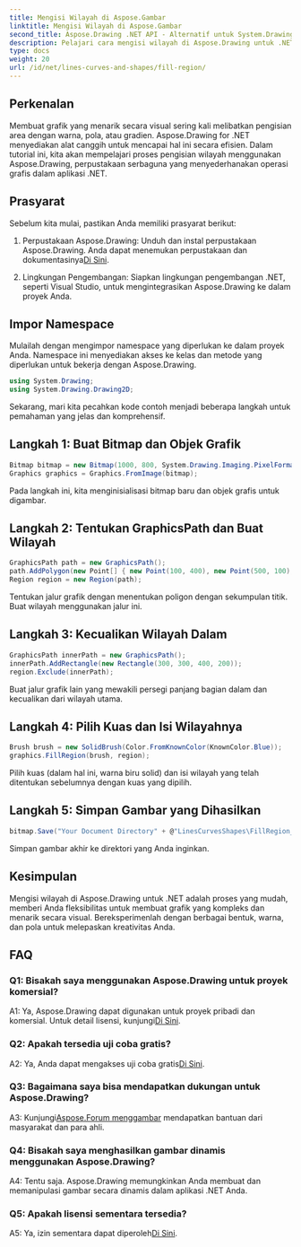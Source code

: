 ```yaml
---
title: Mengisi Wilayah di Aspose.Gambar
linktitle: Mengisi Wilayah di Aspose.Gambar
second_title: Aspose.Drawing .NET API - Alternatif untuk System.Drawing.Common
description: Pelajari cara mengisi wilayah di Aspose.Drawing untuk .NET dengan tutorial langkah demi langkah ini. Tingkatkan keterampilan desain grafis Anda dengan mudah.
type: docs
weight: 20
url: /id/net/lines-curves-and-shapes/fill-region/
---
```

## Perkenalan

Membuat grafik yang menarik secara visual sering kali melibatkan pengisian area dengan warna, pola, atau gradien. Aspose.Drawing for .NET menyediakan alat canggih untuk mencapai hal ini secara efisien. Dalam tutorial ini, kita akan mempelajari proses pengisian wilayah menggunakan Aspose.Drawing, perpustakaan serbaguna yang menyederhanakan operasi grafis dalam aplikasi .NET.

## Prasyarat

Sebelum kita mulai, pastikan Anda memiliki prasyarat berikut:

1.  Perpustakaan Aspose.Drawing: Unduh dan instal perpustakaan Aspose.Drawing. Anda dapat menemukan perpustakaan dan dokumentasinya[Di Sini](https://reference.aspose.com/drawing/net/).

2. Lingkungan Pengembangan: Siapkan lingkungan pengembangan .NET, seperti Visual Studio, untuk mengintegrasikan Aspose.Drawing ke dalam proyek Anda.

## Impor Namespace

Mulailah dengan mengimpor namespace yang diperlukan ke dalam proyek Anda. Namespace ini menyediakan akses ke kelas dan metode yang diperlukan untuk bekerja dengan Aspose.Drawing.

```csharp
using System.Drawing;
using System.Drawing.Drawing2D;
```


Sekarang, mari kita pecahkan kode contoh menjadi beberapa langkah untuk pemahaman yang jelas dan komprehensif.

## Langkah 1: Buat Bitmap dan Objek Grafik

```csharp
Bitmap bitmap = new Bitmap(1000, 800, System.Drawing.Imaging.PixelFormat.Format32bppPArgb);
Graphics graphics = Graphics.FromImage(bitmap);
```

Pada langkah ini, kita menginisialisasi bitmap baru dan objek grafis untuk digambar.

## Langkah 2: Tentukan GraphicsPath dan Buat Wilayah

```csharp
GraphicsPath path = new GraphicsPath();
path.AddPolygon(new Point[] { new Point(100, 400), new Point(500, 100), new Point(900, 400), new Point(500, 700) });
Region region = new Region(path);
```

Tentukan jalur grafik dengan menentukan poligon dengan sekumpulan titik. Buat wilayah menggunakan jalur ini.

## Langkah 3: Kecualikan Wilayah Dalam

```csharp
GraphicsPath innerPath = new GraphicsPath();
innerPath.AddRectangle(new Rectangle(300, 300, 400, 200));
region.Exclude(innerPath);
```

Buat jalur grafik lain yang mewakili persegi panjang bagian dalam dan kecualikan dari wilayah utama.

## Langkah 4: Pilih Kuas dan Isi Wilayahnya

```csharp
Brush brush = new SolidBrush(Color.FromKnownColor(KnownColor.Blue));
graphics.FillRegion(brush, region);
```

Pilih kuas (dalam hal ini, warna biru solid) dan isi wilayah yang telah ditentukan sebelumnya dengan kuas yang dipilih.

## Langkah 5: Simpan Gambar yang Dihasilkan

```csharp
bitmap.Save("Your Document Directory" + @"LinesCurvesShapes\FillRegion_out.png");
```

Simpan gambar akhir ke direktori yang Anda inginkan.

## Kesimpulan

Mengisi wilayah di Aspose.Drawing untuk .NET adalah proses yang mudah, memberi Anda fleksibilitas untuk membuat grafik yang kompleks dan menarik secara visual. Bereksperimenlah dengan berbagai bentuk, warna, dan pola untuk melepaskan kreativitas Anda.

## FAQ

### Q1: Bisakah saya menggunakan Aspose.Drawing untuk proyek komersial?

 A1: Ya, Aspose.Drawing dapat digunakan untuk proyek pribadi dan komersial. Untuk detail lisensi, kunjungi[Di Sini](https://purchase.aspose.com/buy).

### Q2: Apakah tersedia uji coba gratis?

 A2: Ya, Anda dapat mengakses uji coba gratis[Di Sini](https://releases.aspose.com/).

### Q3: Bagaimana saya bisa mendapatkan dukungan untuk Aspose.Drawing?

 A3: Kunjungi[Aspose.Forum menggambar](https://forum.aspose.com/c/diagram/17) mendapatkan bantuan dari masyarakat dan para ahli.

### Q4: Bisakah saya menghasilkan gambar dinamis menggunakan Aspose.Drawing?

A4: Tentu saja. Aspose.Drawing memungkinkan Anda membuat dan memanipulasi gambar secara dinamis dalam aplikasi .NET Anda.

### Q5: Apakah lisensi sementara tersedia?

 A5: Ya, izin sementara dapat diperoleh[Di Sini](https://purchase.aspose.com/temporary-license/).